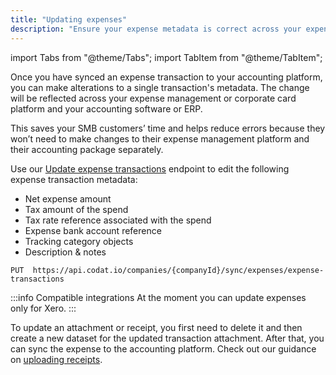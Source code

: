 ```yaml
---
title: "Updating expenses"
description: "Ensure your expense metadata is correct across your expense management platform and your booking keeping records"
---
```


import Tabs from "@theme/Tabs";
import TabItem from "@theme/TabItem";

Once you have synced an expense transaction to your accounting platform, you can make alterations to a single transaction's metadata. The change will be reflected across your expense management or corporate card platform and your accounting software or ERP.

This saves your SMB customers’ time and helps reduce errors because they won’t need to make changes to their expense management platform and their accounting package separately. 

Use our [Update expense transactions](https://docs.codat.io/sync-for-expenses-api#/operations/update-expense-dataset) endpoint to edit the following expense transaction metadata:
- Net expense amount 
- Tax amount of the spend
- Tax rate reference associated with the spend
- Expense bank account reference
- Tracking category objects
- Description & notes

```http title="Update an expense transaction"
PUT  https://api.codat.io/companies/{companyId}/sync/expenses/expense-transactions
```

:::info Compatible integrations
At the moment you can update expenses only for Xero.
:::

To update an attachment or receipt, you first need to delete it and then create a new dataset for the updated transaction attachment. After that, you can sync the expense to the accounting platform. Check out our guidance on [uploading receipts](/sync-for-expenses/sync-process/uploading-receipts).
